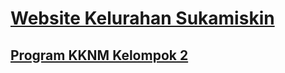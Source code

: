 # [Website Kelurahan Sukamiskin](https://duckduckgo.com)
## [Program KKNM Kelompok 2](https://tematikduaunla.id/)
